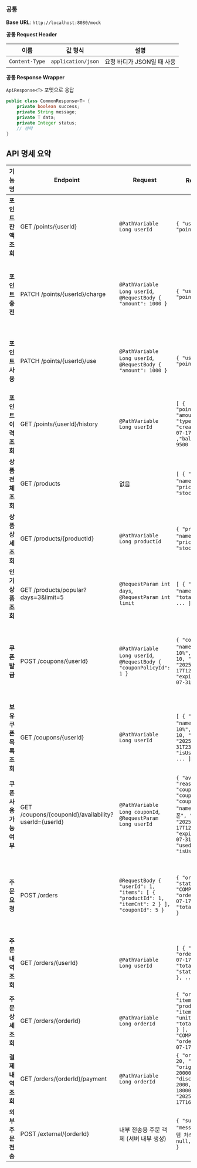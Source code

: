 ### 공통
**Base URL**: `http://localhost:8080/mock`

**공통 Request Header**

| 이름 | 값 형식 | 설명 |
| --- | --- | --- |
| `Content-Type` | `application/json` | 요청 바디가 JSON일 때 사용 |

 **공통 Response Wrapper** 

`ApiResponse<T>` 포맷으로 응답

```java
public class CommonResponse<T> {
    private boolean success;
    private String message;
    private T data;
    private Integer status;
    // 생략
}
```

## API 명세 요약

| 기능명             | Endpoint                                   | Request                                                                                      | Response 예시                                                                                                                                                           | Error 예시                                                           |
| --------------- |--------------------------------------------| -------------------------------------------------------------------------------------------- |-----------------------------------------------------------------------------------------------------------------------------------------------------------------------| ------------------------------------------------------------------ |
| **포인트 잔액 조회**   | GET /points/{userId}                       | `@PathVariable Long userId`                                                                  | `{ "userId": 1, "point": 15000 }`                                                                                                                                     | `404 Not Found` - 사용자 없음                                           |
| **포인트 충전**      | PATCH /points/{userId}/charge              | `@PathVariable Long userId`, `@RequestBody { "amount": 1000 }`                               | `{ "userId": 1, "point": 20000 }`                                                                                                                                     | `400 Bad Request` - 음수 또는 0원 충전 불가<br>`404 Not Found` - 사용자 없음     |
| **포인트 사용**      | PATCH /points/{userId}/use                 | `@PathVariable Long userId`, `@RequestBody { "amount": 1000 }`                               | `{ "userId": 1, "point": 5000 }`                                                                                                                                      | `400 Bad Request` - 잔액 부족<br>`404 Not Found` - 사용자 없음              |
| **포인트 이력 조회**   | GET /points/{userId}/history               | `@PathVariable Long userId`                                                                  | `[ { "pointHistoryId": 1, "amount": 1000, "type": "CHARGE", "createdDt": "2025-07-17T15:30:00" ,"balanceAfter": 9500 }, ... ]`                                                            | `404 Not Found` - 사용자 없음                                           |
| **상품 전체 조회**    | GET /products                              | 없음                                                                                           | `[ { "productId": 1, "name": "상품1", "price": 10000, "stock": 50 }, ... ]`                                                                                             | `500 Internal Server Error`                                        |
| **상품 상세 조회**    | GET /products/{productId}                  | `@PathVariable Long productId`                                                               | `{ "productId": 1, "name": "상품1", "price": 10000, "stock": 50 }`                                                                                                      | `404 Not Found` - 상품 없음                                            |
| **인기 상품 조회**    | GET /products/popular?days=3\&limit=5      | `@RequestParam int days`, `@RequestParam int limit`                                          | `[ { "productId": 1, "name": "상품1", "totalSold": 120 }, ... ]`                                                                                                        | `200 OK` - 최근 판매 없을 경우 빈 리스트 반환                                    |
| **쿠폰 발급**       | POST /coupons/{userId}                     | `@PathVariable Long userId`, `@RequestBody { "couponPolicyId": 1 }`                          | `{ "couponId": 5, "name": "할인10%","discountRate": 10, "issuedDt": "2025-07-17T12:00:00", "expiredDt": "2025-07-31T23:59:59" }`                                                           | `400 Bad Request` - 중복 발급, 수량 부족<br>`404 Not Found` - 사용자 또는 정책 없음 |
| **보유 쿠폰 목록 조회** | GET /coupons/{userId}                      | `@PathVariable Long userId`                                                                  | `[ { "couponId": 5, "name": "할인10%","discountRate": 10, "expiredDt": "2025-07-31T23:59:59", "isUsed": false }, ... ]`                                                                    | `404 Not Found` - 사용자 없음                                           |
| **쿠폰 사용 가능 여부** | GET /coupons/{couponId}/availability?userId={userId} | `@PathVariable Long couponId`, `@RequestParam Long userId`                                   | `{ "available": true, "reason": null, "coupon": { "couponId": 5, "couponPolicyId": 1, "name": "10% 할인쿠폰", "issuedDt": "2025-07-17T12:00:00", "expiredDt": "2025-07-31T23:59:59", "usedDt": null, "isUsed": false } }`                                                                                                                                               | `400 Bad Request` - 만료, 이미 사용, 소유하지 않음 등                           |
| **주문 요청**       | POST /orders                               | `@RequestBody { "userId": 1, "items": [ { "productId": 1, "itemCnt": 2 } ], "couponId": 5 }` | `{ "orderId": 100, "status": "COMPLETE", "orderedDt": "2025-07-17T16:00:00", "totalPrice": 18000 }`                                                                   | `400 Bad Request` - 재고/포인트/쿠폰 문제<br>`404 Not Found` - 사용자 또는 상품 없음 |
| **주문 내역 조회**    | GET /orders/{userId}                       | `@PathVariable Long userId`                                                                  | `[ { "orderId": 100, "orderedDt": "2025-07-17T16:00:00", "totalPrice": 18000, "status": "COMPLETE" }, ... ]`                                                          | `200 OK` - 주문 없으면 빈 리스트 반환                                         |
| **주문 상세 조회**    | GET /orders/{orderId}                      | `@PathVariable Long orderId`                                                                 | `{ "orderId": 100, "items": [ { "productId": 1, "itemCnt": 2, "unitPrice": 9000, "totalPrice": 18000 } ], "status": "COMPLETE", "orderedDt": "2025-07-17T16:00:00" }` | `404 Not Found` - 주문 없음                                            |
| **결제 내역 조회**    | GET /orders/{orderId}/payment              | `@PathVariable Long orderId`                                                                 | `{ "orderPaymentId": 20, "couponId": 5, "originalPrice": 20000, "discountAmount": 2000, "finalPrice": 18000, "paidDt": "2025-07-17T16:02:00" }`                       | `404 Not Found` - 주문 없음<br>결제 취소/부분결제 없음                           |
| **외부 주문 전송**    | POST /external/{orderId}                   | 내부 전송용 주문 객체 (서버 내부 생성)                                                                      | `{ "success": true, "message": "외부 시스템 처리 완료", "data": null, "status": 200 }`                                                                                         | `500 Internal Server Error` - 외부 시스템 실패                            |
